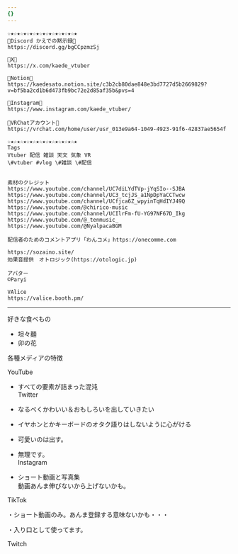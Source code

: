 ```yaml
---
{}
---
```

  

  

```Plain
☆★☆★☆★☆★☆★☆★☆★☆★☆★☆★☆★
🧡Discord かえでの黙示録🧡
https://discord.gg/bgCCpzmzSj

🧡X🧡
https://x.com/kaede_vtuber

🧡Notion🧡
https://kaedesato.notion.site/c3b2cb80dae848e3bd7727d5b2669829?v=bf5ba2cd1b6d473fb9bc72e2d85af35b&pvs=4

🧡Instagram🧡 
https://www.instagram.com/kaede_vtuber/

🧡VRChatアカウント🧡
https://vrchat.com/home/user/usr_013e9a64-1049-4923-91f6-42837ae5654f

☆★☆★☆★☆★☆★☆★☆★☆★☆★☆★☆★
Tags
Vtuber 配信 雑談 天文 気象 VR
\#vtuber #vlog \#雑談 \#配信


素材のクレジット
https://www.youtube.com/channel/UC7diLYdTVp-jYqSIo--SJBA
https://www.youtube.com/channel/UC3_tcjJS_a1NpDpYaCCTwcw
https://www.youtube.com/channel/UCfjca6Z_wpyinTqHdIYJ49Q
https://www.youtube.com/@chirico-music
https://www.youtube.com/channel/UCIlrFm-fU-YG97NF67D_Ikg
https://www.youtube.com/@_tenmusic_
https://www.youtube.com/@NyalpacaBGM

配信者のためのコメントアプリ「わんコメ」https://onecomme.com

https://sozaino.site/
効果音提供　オトロジック(https://otologic.jp)

アバター
©Paryi

VAlice
https://valice.booth.pm/
```

  

  

  

  

  

---

  

好きな食べもの

- 坦々麺
- 卯の花

  

  

各種メディアの特徴

YouTube

- すべての要素が詰まった混沌  
Twitter  

- なるべくかわいい＆おもしろいを出していきたい  
- イヤホンとかキーボードのオタク語りはしないように心がける  
- 可愛いのは出す。  
- 無理です。  
Instagram  

- ショート動画と写真集  
動画あんま伸びないから上げないかも。  

TikTok

・ショート動画のみ。あんま登録する意味ないかも・・・

・入り口として使ってます。

Twitch